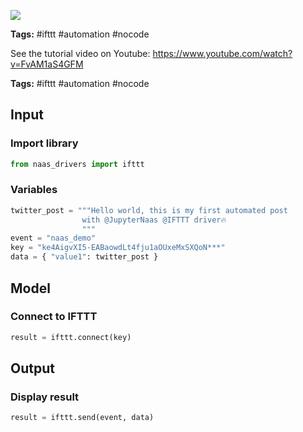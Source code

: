 <a href="https://app.naas.ai/user-redirect/naas/downloader?url=https://raw.githubusercontent.com/jupyter-naas/awesome-notebooks/master/IFTTT/IFTTT_Post_on_Twitter.ipynb" target="_parent"><img src="https://naasai-public.s3.eu-west-3.amazonaws.com/open_in_naas.svg"/></a>

**Tags:** #ifttt #automation #nocode

See the tutorial video on Youtube: https://www.youtube.com/watch?v=FvAM1aS4GFM

**Tags:** #ifttt #automation #nocode

## Input

### Import library


```python
from naas_drivers import ifttt
```

### Variables


```python
twitter_post = """Hello world, this is my first automated post 
                with @JupyterNaas @IFTTT driver🔥
                """
event = "naas_demo"
key = "ke4AigvXI5-EABaowdLt4fju1aOUxeMxSXQoN***"
data = { "value1": twitter_post }
```

## Model

### Connect to IFTTT


```python
result = ifttt.connect(key)
```

## Output

### Display result


```python
result = ifttt.send(event, data)
```
